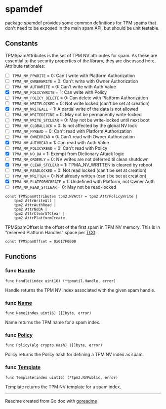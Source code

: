 # spamdef

package spamdef provides some common definitions for TPM spams that don't
need to be exposed in the main spam API, but should be unit testable.

## Constants

TPMSpamAttributes is the set of TPM NV attributes for spam. As these are essential
to the security properties of the library, they are discussed here.
Attribute rationales:
* [ ] `TPMA_NV_PPWRITE` = 0: Can't write with Platform Authorization
* [ ] `TPMA_NV_OWNERWRITE` = 0: Can't write with Owner Authorization
* [ ] `TPMA_NV_AUTHWRITE` = 0: Can't write with Auth Value
* [x] `TPMA_NV_POLICYWRITE` = 1: Can write with Policy
* [ ] `TPMA_NV_POLICY_DELETE` = 0: Can delete with Platform Authorization
* [ ] `TPMA_NV_WRITELOCKED` = 0: Not write locked (can't be set at creation)
* [x] `TPMA_NV_WRITEALL` = 1: A partial write of the data is not allowed
* [ ] `TPMA_NV_WRITEDEFINE` = 0: May not be permanently write-locked
* [ ] `TPMA_NV_WRITE_STCLEAR` = 0: May not be write-locked until next boot
* [ ] `TPMA_NV_GLOBALLOCK` = 0: Is not affected by the global NV lock
* [ ] `TPMA_NV_PPREAD` = 0: Can't read with Platform Authorization
* [ ] `TPMA_NV_OWNERREAD` = 0: Can't read with Owner Authorization
* [x] `TPMA_NV_AUTHREAD` = 1: Can read with Auth Value
* [ ] `TPMA_NV_POLICYREAD` = 0: Can't read with Policy
* [x] `TPMA_NV_NO_DA` = 1: Exempt from Dictionary Attack logic
* [ ] `TPMA_NV_ORDERLY` = 0: NV writes are not deferred til clean shutdown
* [x] `TPMA_NV_CLEAR_STCLEAR` = 1: TPMA_NV_WRITTEN is cleared by reboot
* [ ] `TPMA_NV_READLOCKED` = 0: Not read locked (can't be set at creation)
* [ ] `TPMA_NV_WRITTEN` = 0: Not already written (can't be set at creation)
* [x] `TPMA_NV_PLATFORMCREATE` = 1: Undefined with Platform, not Owner Auth
* [ ] `TPMA_NV_READ_STCLEAR` = 0: May not be read-locked

```golang
const TPMSpamAttributes tpm2.NVAttr = tpm2.AttrPolicyWrite |
    tpm2.AttrWriteAll |
    tpm2.AttrAuthRead |
    tpm2.AttrNoDA |
    tpm2.AttrClearSTClear |
    tpm2.AttrPlatformCreate
```

TPMSpamOffset is the offset of the first spam in TPM NV memory.
This is in "reserved Platform Handles" space per
[TCG](https://www.trustedcomputinggroup.org/wp-content/uploads/131011-Registry-of-reserved-TPM2-handles-and-localities.pdf).

```golang
const TPMSpamOffset = 0x017F0000
```

## Functions

### func [Handle](/pkg/spamdef/spamdef.go#L54)

`func Handle(index uint16) (*tpmutil.Handle, error)`

Handle returns the TPM NV index associated with the given spam handle.

### func [Name](/pkg/spamdef/spamdef.go#L89)

`func Name(index uint16) ([]byte, error)`

Name returns the TPM name for a spam index.

### func [Policy](/pkg/spamdef/spamdef.go#L82)

`func Policy(alg crypto.Hash) ([]byte, error)`

Policy returns the Policy hash for defining a TPM NV index as spam.

### func [Template](/pkg/spamdef/spamdef.go#L63)

`func Template(index uint16) (*tpm2.NVPublic, error)`

Template returns the TPM NV template for a spam index.

---
Readme created from Go doc with [goreadme](https://github.com/posener/goreadme)
